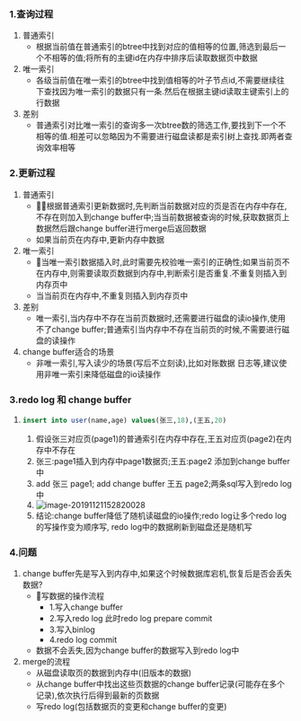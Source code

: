 ### 1.查询过程

1. 普通索引
   - 根据当前值在普通索引的btree中找到对应的值相等的位置,筛选到最后一个不相等的值;将所有的主键id在内存中排序后读取数据页中数据
2. 唯一索引
   - 各级当前值在唯一索引的btree中找到值相等的叶子节点id,不需要继续往下查找因为唯一索引的数据只有一条.然后在根据主键id读取主键索引上的行数据
3. 差别
   - 普通索引对比唯一索引的查询多一次btree数的筛选工作,要找到下一个不相等的值.相差可以忽略因为不需要进行磁盘读都是索引树上查找.即两者查询效率相等

### 2.更新过程

1. 普通索引
   - 根据普通索引更新数据时,先判断当前数据对应的页是否在内存中存在,不存在则加入到change buffer中;当当前数据被查询的时候,获取数据页上数据然后跟change buffer进行merge后返回数据
   - 如果当前页在内存中,更新内存中数据
2. 唯一索引
   - 当唯一索引数据插入时,此时需要先校验唯一索引的正确性;如果当前页不在内存中,则需要读取页数据到内存中,判断索引是否重复.不重复则插入到内存页中
   - 当当前页在内存中,不重复则插入到内存页中
3. 差别
   - 唯一索引,当内存中不存在当前页数据时,还需要进行磁盘的读io操作,使用不了change buffer;普通索引当内存中不存在当前页的时候,不需要进行磁盘的读操作
4. change buffer适合的场景
   - 非唯一索引,写入读少的场景(写后不立刻读),比如对账数据 日志等,建议使用非唯一索引来降低磁盘的io读操作
     
     

### 3.redo log 和 change buffer

1. ```sql
   insert into user(name,age) values(张三,18),(王五,20)
   ```

   1. 假设张三对应页(page1)的普通索引在内存中存在,王五对应页(page2)在内存中不存在
   2. 张三:page1插入到内存中page1数据页;王五:page2 添加到change buffer中
   3. add 张三 page1; add change buffer 王五 page2;两条sql写入到redo log中
   4. ![image-20191121152820028](https://note.youdao.com/yws/api/personal/file/WEB96ee0ed239d83862741f6c6eabd01f44?method=download&shareKey=32edabf97659582b73714bf29d85eb97)
   5. 结论:change buffer降低了随机读磁盘的io操作;redo log让多个redo log的写操作变为顺序写,
      redo log中的数据刷新到磁盘还是随机写

### 4.问题

1. change buffer先是写入到内存中,如果这个时候数据库宕机,恢复后是否会丢失数据?
   - 写数据的操作流程
     - 1.写入change buffer
     - 2.写入redo log 此时redo log prepare commit
     - 3.写入binlog
     - 4.redo log commit
   - 数据不会丢失,因为change buffer的数据写入到redo log中
2. merge的流程
   - 从磁盘读取页的数据到内存中(旧版本的数据)
   - 从change buffer中找出这些页数据的change buffer记录(可能存在多个记录),依次执行后得到最新的页数据
   - 写redo log(包括数据页的变更和change buffer的变更)